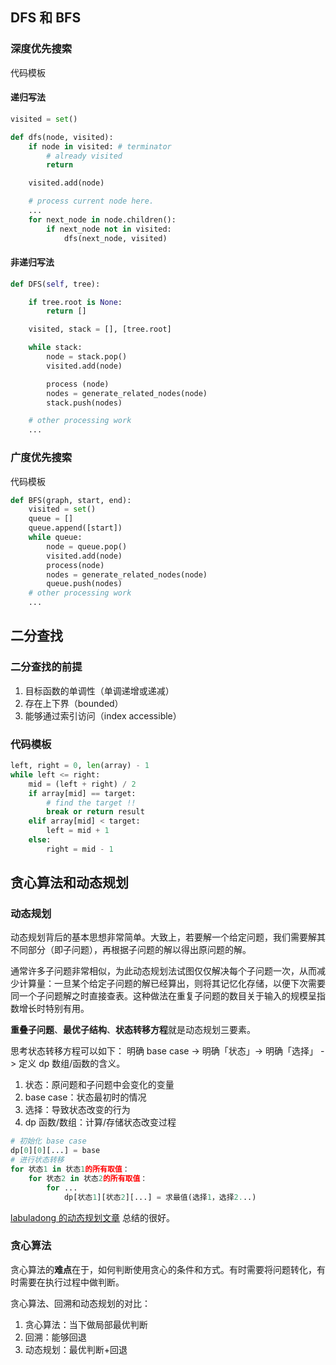 ## DFS 和 BFS
### 深度优先搜索
代码模板

#### 递归写法
```python
visited = set() 

def dfs(node, visited):
    if node in visited: # terminator
    	# already visited 
    	return 

	visited.add(node) 

	# process current node here. 
	...
	for next_node in node.children(): 
		if next_node not in visited: 
			dfs(next_node, visited)
```

#### 非递归写法
```python
def DFS(self, tree): 

	if tree.root is None: 
		return [] 

	visited, stack = [], [tree.root]

	while stack: 
		node = stack.pop() 
		visited.add(node)

		process (node) 
		nodes = generate_related_nodes(node) 
		stack.push(nodes) 

	# other processing work 
	...
```

### 广度优先搜索
代码模板

```python
def BFS(graph, start, end):
    visited = set()
	queue = [] 
	queue.append([start]) 
	while queue: 
		node = queue.pop() 
		visited.add(node)
		process(node) 
		nodes = generate_related_nodes(node) 
		queue.push(nodes)
	# other processing work 
    ...
```

## 二分查找
### 二分查找的前提
1. 目标函数的单调性（单调递增或递减）
2. 存在上下界（bounded）
3. 能够通过索引访问（index accessible）

### 代码模板

```python
left, right = 0, len(array) - 1
while left <= right:
    mid = (left + right) / 2
    if array[mid] == target:
        # find the target !!
        break or return result
    elif array[mid] < target:
        left = mid + 1
    else:
        right = mid - 1
```

## 贪心算法和动态规划
### 动态规划
动态规划背后的基本思想非常简单。大致上，若要解一个给定问题，我们需要解其不同部分（即子问题），再根据子问题的解以得出原问题的解。

通常许多子问题非常相似，为此动态规划法试图仅仅解决每个子问题一次，从而减少计算量：一旦某个给定子问题的解已经算出，则将其记忆化存储，以便下次需要同一个子问题解之时直接查表。这种做法在重复子问题的数目关于输入的规模呈指数增长时特别有用。

**重叠子问题**、**最优子结构**、**状态转移方程**就是动态规划三要素。

思考状态转移方程可以如下：
明确 base case -> 明确「状态」-> 明确「选择」 -> 定义 dp 数组/函数的含义。

1. 状态：原问题和子问题中会变化的变量
2. base case：状态最初时的情况
3. 选择：导致状态改变的行为
4. dp 函数/数组：计算/存储状态改变过程

```python
# 初始化 base case
dp[0][0][...] = base
# 进行状态转移
for 状态1 in 状态1的所有取值：
    for 状态2 in 状态2的所有取值：
        for ...
            dp[状态1][状态2][...] = 求最值(选择1，选择2...)
```

[labuladong 的动态规划文章](https://leetcode-cn.com/problems/coin-change/solution/dong-tai-gui-hua-tao-lu-xiang-jie-by-wei-lai-bu-ke/) 总结的很好。

### 贪心算法
贪心算法的**难点**在于，如何判断使用贪心的条件和方式。有时需要将问题转化，有时需要在执行过程中做判断。

贪心算法、回溯和动态规划的对比：
1. 贪心算法：当下做局部最优判断
2. 回溯：能够回退
3. 动态规划：最优判断+回退